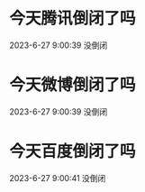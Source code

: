 # 今天腾讯倒闭了吗

2023-6-27 9:00:39 没倒闭

# 今天微博倒闭了吗

2023-6-27 9:00:39 没倒闭

# 今天百度倒闭了吗

2023-6-27 9:00:41 没倒闭

